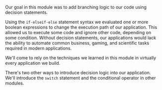 Our goal in this module was to add branching logic to our code using decision statements.

Using the `if-elseif-else` statement syntax we evaluated one or more boolean expressions to change the execution path of our application.  This allowed us to execute some code and ignore other code, depending on some condition.  Without decision statements, our applications would lack the ability to automate common business, gaming, and scientific tasks required in modern applications.  

We'll come to rely on the techniques we learned in this module in virtually every application we build.

There's two other ways to introduce decision logic into our application.  We'll introduce the `switch` statement and the conditional operator in other modules.